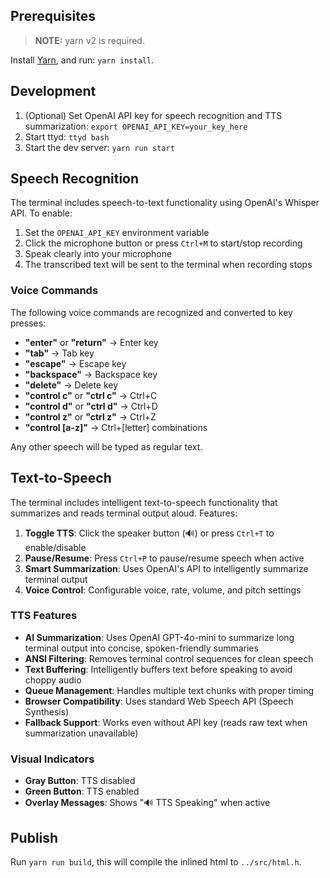 ## Prerequisites

> **NOTE:** yarn v2 is required.

Install [Yarn](https://yarnpkg.com/getting-started/install), and run: `yarn install`.

## Development

1. (Optional) Set OpenAI API key for speech recognition and TTS summarization: `export OPENAI_API_KEY=your_key_here`
2. Start ttyd: `ttyd bash`
3. Start the dev server: `yarn run start`

## Speech Recognition

The terminal includes speech-to-text functionality using OpenAI's Whisper API. To enable:

1. Set the `OPENAI_API_KEY` environment variable
2. Click the microphone button or press `Ctrl+M` to start/stop recording
3. Speak clearly into your microphone
4. The transcribed text will be sent to the terminal when recording stops

### Voice Commands

The following voice commands are recognized and converted to key presses:

- **"enter"** or **"return"** → Enter key
- **"tab"** → Tab key
- **"escape"** → Escape key
- **"backspace"** → Backspace key
- **"delete"** → Delete key
- **"control c"** or **"ctrl c"** → Ctrl+C
- **"control d"** or **"ctrl d"** → Ctrl+D
- **"control z"** or **"ctrl z"** → Ctrl+Z
- **"control [a-z]"** → Ctrl+[letter] combinations

Any other speech will be typed as regular text.

## Text-to-Speech

The terminal includes intelligent text-to-speech functionality that summarizes and reads terminal output aloud. Features:

1. **Toggle TTS**: Click the speaker button (🔊) or press `Ctrl+T` to enable/disable
2. **Pause/Resume**: Press `Ctrl+P` to pause/resume speech when active
3. **Smart Summarization**: Uses OpenAI's API to intelligently summarize terminal output
4. **Voice Control**: Configurable voice, rate, volume, and pitch settings

### TTS Features

- **AI Summarization**: Uses OpenAI GPT-4o-mini to summarize long terminal output into concise, spoken-friendly summaries
- **ANSI Filtering**: Removes terminal control sequences for clean speech
- **Text Buffering**: Intelligently buffers text before speaking to avoid choppy audio
- **Queue Management**: Handles multiple text chunks with proper timing
- **Browser Compatibility**: Uses standard Web Speech API (Speech Synthesis)
- **Fallback Support**: Works even without API key (reads raw text when summarization unavailable)

### Visual Indicators

- **Gray Button**: TTS disabled
- **Green Button**: TTS enabled
- **Overlay Messages**: Shows "🔊 TTS Speaking" when active

## Publish

Run `yarn run build`, this will compile the inlined html to `../src/html.h`.
